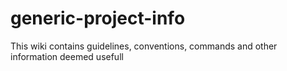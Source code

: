 # generic-project-info
This wiki contains guidelines, conventions, commands and other information deemed usefull 
